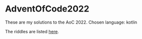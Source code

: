# AdventOfCode2022
These are my solutions to the AoC 2022. 
Chosen language: kotlin  

The riddles are listed [here](https://adventofcode.com/2022).
